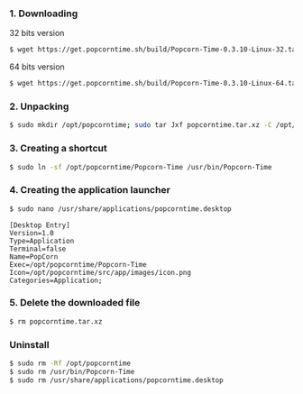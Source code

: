 ### 1. Downloading

32 bits version

``` bash
$ wget https://get.popcorntime.sh/build/Popcorn-Time-0.3.10-Linux-32.tar.xz -O popcorntime.tar.xz
```

64 bits version

``` bash
$ wget https://get.popcorntime.sh/build/Popcorn-Time-0.3.10-Linux-64.tar.xz -O popcorntime.tar.xz
```

### 2. Unpacking

``` bash
$ sudo mkdir /opt/popcorntime; sudo tar Jxf popcorntime.tar.xz -C /opt/popcorntime
```

### 3. Creating a shortcut

``` bash
$ sudo ln -sf /opt/popcorntime/Popcorn-Time /usr/bin/Popcorn-Time
```

### 4. Creating the application launcher

``` bash
$ sudo nano /usr/share/applications/popcorntime.desktop
```

``` text
[Desktop Entry]
Version=1.0
Type=Application
Terminal=false
Name=PopCorn
Exec=/opt/popcorntime/Popcorn-Time
Icon=/opt/popcorntime/src/app/images/icon.png
Categories=Application;
```

### 5. Delete the downloaded file

``` bash
$ rm popcorntime.tar.xz
```

### Uninstall

``` bash
$ sudo rm -Rf /opt/popcorntime
$ sudo rm /usr/bin/Popcorn-Time
$ sudo rm /usr/share/applications/popcorntime.desktop
```

